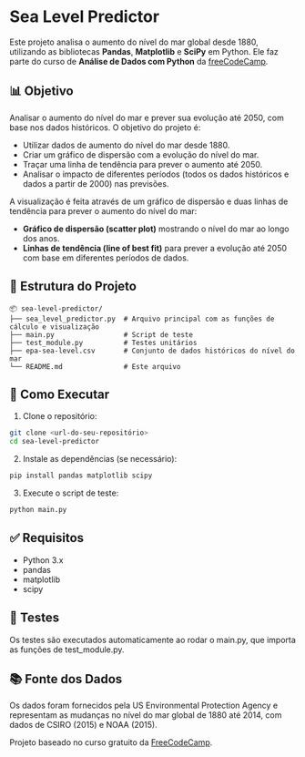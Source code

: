 # Sea Level Predictor

Este projeto analisa o aumento do nível do mar global desde 1880, utilizando as bibliotecas **Pandas**, **Matplotlib** e **SciPy** em Python. Ele faz parte do curso de **Análise de Dados com Python** da [freeCodeCamp](https://www.freecodecamp.org/learn/data-analysis-with-python/data-analysis-with-python-projects/sea-level-predictor).

## 📊 Objetivo

Analisar o aumento do nível do mar e prever sua evolução até 2050, com base nos dados históricos. O objetivo do projeto é:

- Utilizar dados de aumento do nível do mar desde 1880.
- Criar um gráfico de dispersão com a evolução do nível do mar.
- Traçar uma linha de tendência para prever o aumento até 2050.
- Analisar o impacto de diferentes períodos (todos os dados históricos e dados a partir de 2000) nas previsões.

A visualização é feita através de um gráfico de dispersão e duas linhas de tendência para prever o aumento do nível do mar:

- **Gráfico de dispersão (scatter plot)** mostrando o nível do mar ao longo dos anos.
- **Linhas de tendência (line of best fit)** para prever a evolução até 2050 com base em diferentes períodos de dados.

## 📁 Estrutura do Projeto
```
📦 sea-level-predictor/
├── sea_level_predictor.py  # Arquivo principal com as funções de cálculo e visualização  
├── main.py                 # Script de teste  
├── test_module.py          # Testes unitários  
├── epa-sea-level.csv       # Conjunto de dados históricos do nível do mar  
└── README.md               # Este arquivo  
```

## 🚀 Como Executar

1. Clone o repositório:

```bash
git clone <url-do-seu-repositório>
cd sea-level-predictor
```

2. Instale as dependências (se necessário):

```bash
pip install pandas matplotlib scipy
```

3. Execute o script de teste:

```bash
python main.py
```

## ✅ Requisitos
- Python 3.x
- pandas
- matplotlib
- scipy

## 🧪 Testes
Os testes são executados automaticamente ao rodar o main.py, que importa as funções de test_module.py.

## 📚 Fonte dos Dados
Os dados foram fornecidos pela US Environmental Protection Agency e representam as mudanças no nível do mar global de 1880 até 2014, com dados de CSIRO (2015) e NOAA (2015).

Projeto baseado no curso gratuito da [FreeCodeCamp](https://www.freecodecamp.org/portuguese/learn/data-analysis-with-python/data-analysis-with-python-projects/sea-level-predictor).
